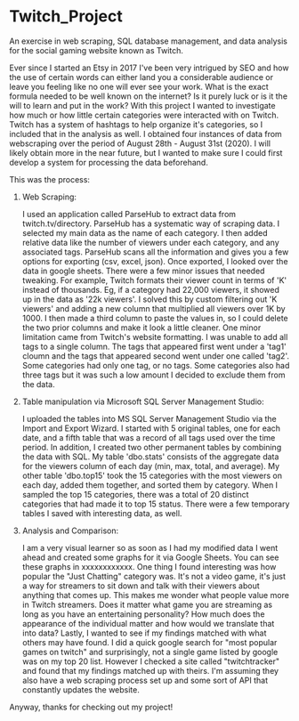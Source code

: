 # Twitch_Project
An exercise in web scraping, SQL database management, and data analysis for the social gaming website known as Twitch. 

Ever since I started an Etsy in 2017 I've been very intrigued by SEO and how the use of certain words can either land you a considerable audience or leave you feeling like no one will ever see your work. What is the exact formula needed to be well known on the internet? Is it purely luck or is it the will to learn and put in the work? With this project I wanted to investigate how much or how little certain categories were interacted with on Twitch. Twitch has a system of hashtags to help organize it's categories, so I included that in the analysis as well. I obtained four instances of data from webscraping over the period of August 28th - August 31st (2020). I will likely obtain more in the near future, but I wanted to make sure I could first develop a system for processing the data beforehand.

This was the process:

1. Web Scraping:

    I used an application called ParseHub to extract data from twitch.tv/directory. ParseHub has a systematic way of scraping data. I selected my main data as the name of each category. I then added relative data like the number of viewers under each category, and any associated tags. ParseHub scans all the information and gives you a few options for exporting (csv, excel, json). Once exported, I looked over the data in google sheets. There were a few minor issues that needed tweaking. For example, Twitch formats their viewer count in terms of 'K' instead of thousands. Eg, if a category had 22,000 viewers, it showed up in the data as '22k viewers'. I solved this by custom filtering out 'K viewers' and adding a new column that multiplied all viewers over 1K by 1000. I then made a third column to paste the values in, so I could delete the two prior columns and make it look a little cleaner.
    One minor limitation came from Twitch's website formatting. I was unable to add all tags to a single column. The tags that appeared first went under a 'tag1' cloumn and the tags that appeared second went under one called 'tag2'. Some categories had only one tag, or no tags. Some categories also had three tags but it was such a low amount I decided to exclude them from the data.
    
2. Table manipulation via Microsoft SQL Server Management Studio:
    
    I uploaded the tables into MS SQL Server Management Studio via the Import and Export Wizard. I started with 5 original tables, one for each date, and a fifth table that was a record of all tags used over the time period. In addition, I created two other permanent tables by combining the data with SQL. My table 'dbo.stats' consists of the aggregate data for the viewers column of each day (min, max, total, and average). My other table 'dbo.top15' took the 15 categories with the most viewers on each day, added them together, and sorted them by category. When I sampled the top 15 categories, there was a total of 20 distinct categories that had made it to top 15 status. 
    There were a few temporary tables I saved with interesting data, as well. 

3. Analysis and Comparison:

    I am a very visual learner so as soon as I had my modified data I went ahead and created some graphs for it via Google Sheets. You can see these graphs in xxxxxxxxxxxx. One thing I found interesting was how popular the "Just Chatting" category was. It's not a video game, it's just a way for streamers to sit down and talk with their viewers about anything that comes up. This makes me wonder what people value more in Twitch streamers. Does it matter what game you are streaming as long as you have an entertaining personality? How much does the appearance of the individual matter and how would we translate that into data? 
    Lastly, I wanted to see if my findings matched with what others may have found. I did a quick google search for "most popular games on twitch" and surprisingly, not a single game listed by google was on my top 20 list. However I checked a site called "twitchtracker" and found that my findings matched up with theirs. I'm assuming they also have a web scraping process set up and some sort of API that constantly updates the website. 

Anyway, thanks for checking out my project!
  
